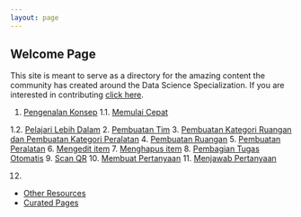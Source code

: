 ```yaml
---
layout: page
---
```


## Welcome Page
This site is meant to serve as a directory for the amazing content the
community has created around the Data Science Specialization. If you are
interested in contributing [click here](https://github.com/DataScienceSpecialization/DataScienceSpecialization.github.io#contributing).

1. [Pengenalan Konsep](/toolbox/)
1.1. [Memulai Cepat](/start/)
<!-- diisi dengan semua -->
1.2. [Pelajari Lebih Dalam](/advance/)
2. [Pembuatan Tim](/rprog/)
3. [Pembuatan Kategori Ruangan dan Pembuatan Kategori Peralatan](/getclean/) 
4. [Pembuatan Ruangan](/eda/)
5. [Pembuatan Peralatan](/repres/)
6. [Mengedit item](/statinf/)
7. [Menghapus item](/regmod/)
8. [Pembagian Tugas Otomatis](/pml/)
9. [Scan QR](/ddp/)
10. [Membuat Pertanyaan](/capstone/)
11. [Menjawab Pertanyaan](/capstone/)

12. 


- [Other Resources](/other/)
- [Curated Pages](/curated/)
